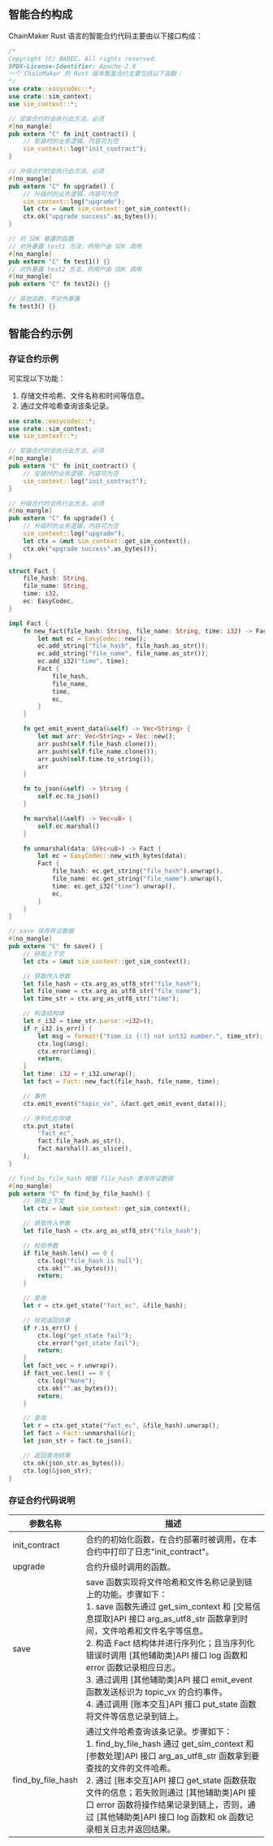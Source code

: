 ## 智能合约构成

ChainMaker Rust 语言的智能合约代码主要由以下接口构成：

```rust
/*
Copyright (C) BABEC. All rights reserved.
SPDX-License-Identifier: Apache-2.0
一个 ChainMaker 的 Rust 版本智能合约主要包括以下函数：
*/
use crate::easycodec::*;
use crate::sim_context;
use sim_context::*;

// 安装合约时会执行此方法，必须
#[no_mangle]
pub extern "C" fn init_contract() {
    // 安装时的业务逻辑，内容可为空
    sim_context::log("init_contract");
}

// 升级合约时会执行此方法，必须
#[no_mangle]
pub extern "C" fn upgrade() {
    // 升级时的业务逻辑，内容可为空
    sim_context::log("upgrade");
    let ctx = &mut sim_context::get_sim_context();
    ctx.ok("upgrade success".as_bytes());
}

// 对 SDK 暴露的函数
// 对外暴露 test1 方法，供用户由 SDK 调用
#[no_mangle]
pub extern "C" fn test1() {}
// 对外暴露 test2 方法，供用户由 SDK 调用
#[no_mangle]
pub extern "C" fn test2() {}

// 其他函数，不对外暴露
fn test3() {}
```

## 智能合约示例

### 存证合约示例
可实现以下功能：
1. 存储文件哈希、文件名称和时间等信息。
2. 通过文件哈希查询该条记录。

```rust
use crate::easycodec::*;
use crate::sim_context;
use sim_context::*;

// 安装合约时会执行此方法，必须
#[no_mangle]
pub extern "C" fn init_contract() {
    // 安装时的业务逻辑，内容可为空
    sim_context::log("init_contract");
}

// 升级合约时会执行此方法，必须
#[no_mangle]
pub extern "C" fn upgrade() {
    // 升级时的业务逻辑，内容可为空
    sim_context::log("upgrade");
    let ctx = &mut sim_context::get_sim_context();
    ctx.ok("upgrade success".as_bytes());
}

struct Fact {
    file_hash: String,
    file_name: String,
    time: i32,
    ec: EasyCodec,
}

impl Fact {
    fn new_fact(file_hash: String, file_name: String, time: i32) -> Fact {
        let mut ec = EasyCodec::new();
        ec.add_string("file_hash", file_hash.as_str());
        ec.add_string("file_name", file_name.as_str());
        ec.add_i32("time", time);
        Fact {
            file_hash,
            file_name,
            time,
            ec,
        }
    }

    fn get_emit_event_data(&self) -> Vec<String> {
        let mut arr: Vec<String> = Vec::new();
        arr.push(self.file_hash.clone());
        arr.push(self.file_name.clone());
        arr.push(self.time.to_string());
        arr
    }

    fn to_json(&self) -> String {
        self.ec.to_json()
    }

    fn marshal(&self) -> Vec<u8> {
        self.ec.marshal()
    }

    fn unmarshal(data: &Vec<u8>) -> Fact {
        let ec = EasyCodec::new_with_bytes(data);
        Fact {
            file_hash: ec.get_string("file_hash").unwrap(),
            file_name: ec.get_string("file_name").unwrap(),
            time: ec.get_i32("time").unwrap(),
            ec,
        }
    }
}

// save 保存存证数据
#[no_mangle]
pub extern "C" fn save() {
    // 获取上下文
    let ctx = &mut sim_context::get_sim_context();

    // 获取传入参数
    let file_hash = ctx.arg_as_utf8_str("file_hash");
    let file_name = ctx.arg_as_utf8_str("file_name");
    let time_str = ctx.arg_as_utf8_str("time");

    // 构造结构体
    let r_i32 = time_str.parse::<i32>();
    if r_i32.is_err() {
        let msg = format!("time is {:?} not int32 number.", time_str);
        ctx.log(&msg);
        ctx.error(&msg);
        return;
    }
    let time: i32 = r_i32.unwrap();
    let fact = Fact::new_fact(file_hash, file_name, time);

    // 事件
    ctx.emit_event("topic_vx", &fact.get_emit_event_data());

    // 序列化后存储
    ctx.put_state(
        "fact_ec",
        fact.file_hash.as_str(),
        fact.marshal().as_slice(),
    );
}

// find_by_file_hash 根据 file_hash 查询存证数据
#[no_mangle]
pub extern "C" fn find_by_file_hash() {
    // 获取上下文
    let ctx = &mut sim_context::get_sim_context();

    // 获取传入参数
    let file_hash = ctx.arg_as_utf8_str("file_hash");

    // 校验参数
    if file_hash.len() == 0 {
        ctx.log("file_hash is null");
        ctx.ok("".as_bytes());
        return;
    }

    // 查询
    let r = ctx.get_state("fact_ec", &file_hash);

    // 校验返回结果
    if r.is_err() {
        ctx.log("get_state fail");
        ctx.error("get_state fail");
        return;
    }
    let fact_vec = r.unwrap();
    if fact_vec.len() == 0 {
        ctx.log("None");
        ctx.ok("".as_bytes());
        return;
    }

    // 查询
    let r = ctx.get_state("fact_ec", &file_hash).unwrap();
    let fact = Fact::unmarshal(&r);
    let json_str = fact.to_json();

    // 返回查询结果
    ctx.ok(json_str.as_bytes());
    ctx.log(&json_str);
}
```

### 存证合约代码说明

<table>
<thead>
  <tr>
    <th>参数名称</th>
    <th>描述</th>
  </tr>
</thead>
<tbody>
  <tr>
    <td>init_contract</td>
    <td>合约的初始化函数，在合约部署时被调用，在本合约中打印了日志"init_contract"。</td>
  </tr>
  <tr>
    <td>upgrade</td>
    <td>合约升级时调用的函数。</td>
  </tr>
  <tr>
    <td>save</td>
    <td>save 函数实现将文件哈希和文件名称记录到链上的功能。步骤如下：<br>1. save 函数先通过 get_sim_context 和 [交易信息提取]API 接口 arg_as_utf8_str 函数拿到时间，文件哈希和文件名字等信息。<br>2. 构造 Fact 结构体并进行序列化；且当序列化错误时调用 [其他辅助类]API 接口 log 函数和 error 函数记录相应日志。<br>3. 通过调用 [其他辅助类]API 接口 emit_event 函数发送标识为 topic_vx 的合约事件。<br>4. 通过调用 [账本交互]API 接口 put_state 函数将文件等信息记录到链上。</td>
  </tr>
  <tr>
    <td>find_by_file_hash</td>
    <td>通过文件哈希查询该条记录。步骤如下：<br>1. find_by_file_hash 通过 get_sim_context 和 [参数处理]API 接口 arg_as_utf8_str 函数拿到要查找的文件的文件哈希。<br>2. 通过 [账本交互]API 接口 get_state 函数获取文件的信息；若失败则通过 [其他辅助类]API 接口 error 函数将操作结果记录到链上，否则，通过 [其他辅助类]API 接口 log 函数和 ok 函数记录相关日志并返回结果。</td>
  </tr>
</tbody>
</table>
